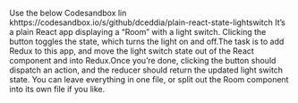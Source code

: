 Use the below Codesandbox lin
khttps://codesandbox.io/s/github/dceddia/plain-react-state-lightswitch
It’s a plain React app displaying a “Room” with a light switch. Clicking the button toggles the state, which turns the light on and off.The task is to add Redux to this app, and move the light switch state out of the React component and into Redux.Once you’re done, clicking the button should dispatch an action, and the reducer should return the updated light switch state.
You can leave everything in one file, or split out the Room component into its own file if you like.

